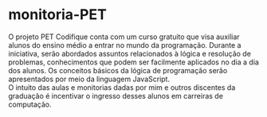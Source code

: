 # monitoria-PET
O projeto PET Codifique conta com um curso gratuito que visa auxiliar alunos do ensino médio a entrar no mundo da programação. Durante a iniciativa, serão abordados assuntos relacionados à lógica e resolução de problemas, conhecimentos que podem ser facilmente aplicados no dia a dia dos alunos. Os conceitos básicos da lógica de programação serão apresentados por meio da linguagem JavaScript.<br>
O intuito das aulas e monitorias dadas por mim e outros discentes da graduação é incentivar o ingresso desses alunos em carreiras de computação.

